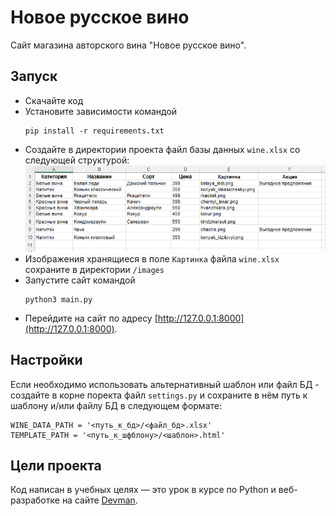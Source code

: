 # Новое русское вино

Сайт магазина авторского вина "Новое русское вино".

## Запуск

- Скачайте код
- Установите зависимости командой
  ```
  pip install -r requirements.txt
  ```
- Создайте в директории проекта файл базы данных `wine.xlsx` со следующей структурой:
  ![wine.xlsx](wine.png)
- Изображения хранящиеся в поле `Картинка` файла `wine.xlsx` сохраните в директории `/images`
- Запустите сайт командой
  ```
  python3 main.py
  ```
- Перейдите на сайт по адресу [http://127.0.0.1:8000](http://127.0.0.1:8000).

## Настройки

Если необходимо использовать альтернативный шаблон или файл БД - создайте в корне поректа файл `settings.py` и сохраните в нём путь к шаблону и/или файлу БД в следующем формате:

```
WINE_DATA_PATH = '<путь_к_бд>/<файл_бд>.xlsx'
TEMPLATE_PATH = '<путь_к_шфблону>/<шаблон>.html'
```

## Цели проекта

Код написан в учебных целях — это урок в курсе по Python и веб-разработке на сайте [Devman](https://dvmn.org).
